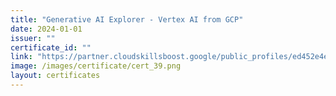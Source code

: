 ```yaml
---
title: "Generative AI Explorer - Vertex AI from GCP"
date: 2024-01-01
issuer: ""
certificate_id: ""
link: "https://partner.cloudskillsboost.google/public_profiles/ed452e4e-3f3e-4a3e-b278-cf5db1d98338/badges/3849363"
image: /images/certificate/cert_39.png
layout: certificates
---
```

